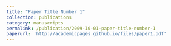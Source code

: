 ```yaml
---
title: "Paper Title Number 1"
collection: publications
category: manuscripts
permalink: /publication/2009-10-01-paper-title-number-1
paperurl: 'http://academicpages.github.io/files/paper1.pdf'
---
```

